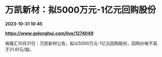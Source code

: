 # 万凯新材：拟5000万元-1亿元回购股份

**2023-10-31 10:45**

**https://www.gelonghui.com/live/1274049**

格隆汇10月31日｜万凯新材公告，拟以5000万元-1亿元回购股份，回购价格不高于21.61元/股。